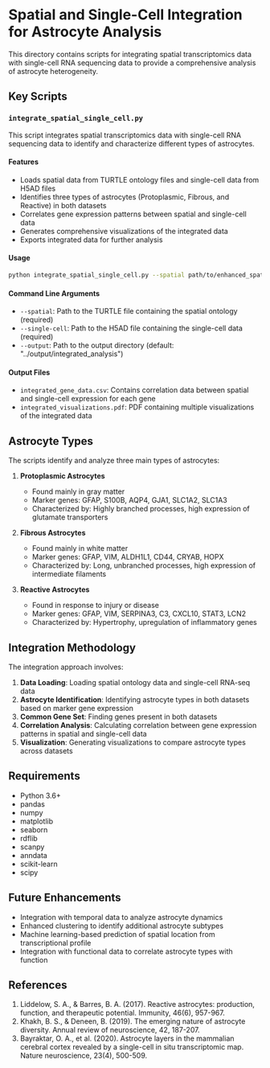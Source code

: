# Spatial and Single-Cell Integration for Astrocyte Analysis

This directory contains scripts for integrating spatial transcriptomics data with single-cell RNA sequencing data to provide a comprehensive analysis of astrocyte heterogeneity.

## Key Scripts

### `integrate_spatial_single_cell.py`

This script integrates spatial transcriptomics data with single-cell RNA sequencing data to identify and characterize different types of astrocytes.

#### Features

- Loads spatial data from TURTLE ontology files and single-cell data from H5AD files
- Identifies three types of astrocytes (Protoplasmic, Fibrous, and Reactive) in both datasets
- Correlates gene expression patterns between spatial and single-cell data
- Generates comprehensive visualizations of the integrated data
- Exports integrated data for further analysis

#### Usage

```bash
python integrate_spatial_single_cell.py --spatial path/to/enhanced_spatial_ontology.ttl --single-cell path/to/single_cell_data_cleaned.h5ad --output path/to/output/directory
```

#### Command Line Arguments

- `--spatial`: Path to the TURTLE file containing the spatial ontology (required)
- `--single-cell`: Path to the H5AD file containing the single-cell data (required)
- `--output`: Path to the output directory (default: "../output/integrated_analysis")

#### Output Files

- `integrated_gene_data.csv`: Contains correlation data between spatial and single-cell expression for each gene
- `integrated_visualizations.pdf`: PDF containing multiple visualizations of the integrated data

## Astrocyte Types

The scripts identify and analyze three main types of astrocytes:

1. **Protoplasmic Astrocytes**
   - Found mainly in gray matter
   - Marker genes: GFAP, S100B, AQP4, GJA1, SLC1A2, SLC1A3
   - Characterized by: Highly branched processes, high expression of glutamate transporters

2. **Fibrous Astrocytes**
   - Found mainly in white matter
   - Marker genes: GFAP, VIM, ALDH1L1, CD44, CRYAB, HOPX
   - Characterized by: Long, unbranched processes, high expression of intermediate filaments

3. **Reactive Astrocytes**
   - Found in response to injury or disease
   - Marker genes: GFAP, VIM, SERPINA3, C3, CXCL10, STAT3, LCN2
   - Characterized by: Hypertrophy, upregulation of inflammatory genes

## Integration Methodology

The integration approach involves:

1. **Data Loading**: Loading spatial ontology data and single-cell RNA-seq data
2. **Astrocyte Identification**: Identifying astrocyte types in both datasets based on marker gene expression
3. **Common Gene Set**: Finding genes present in both datasets
4. **Correlation Analysis**: Calculating correlation between gene expression patterns in spatial and single-cell data
5. **Visualization**: Generating visualizations to compare astrocyte types across datasets

## Requirements

- Python 3.6+
- pandas
- numpy
- matplotlib
- seaborn
- rdflib
- scanpy
- anndata
- scikit-learn
- scipy

## Future Enhancements

- Integration with temporal data to analyze astrocyte dynamics
- Enhanced clustering to identify additional astrocyte subtypes
- Machine learning-based prediction of spatial location from transcriptional profile
- Integration with functional data to correlate astrocyte types with function

## References

1. Liddelow, S. A., & Barres, B. A. (2017). Reactive astrocytes: production, function, and therapeutic potential. Immunity, 46(6), 957-967.
2. Khakh, B. S., & Deneen, B. (2019). The emerging nature of astrocyte diversity. Annual review of neuroscience, 42, 187-207.
3. Bayraktar, O. A., et al. (2020). Astrocyte layers in the mammalian cerebral cortex revealed by a single-cell in situ transcriptomic map. Nature neuroscience, 23(4), 500-509. 